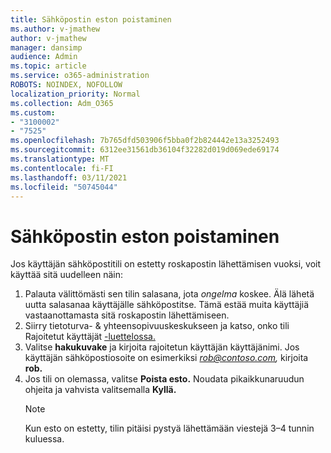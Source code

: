 ```yaml
---
title: Sähköpostin eston poistaminen
ms.author: v-jmathew
author: v-jmathew
manager: dansimp
audience: Admin
ms.topic: article
ms.service: o365-administration
ROBOTS: NOINDEX, NOFOLLOW
localization_priority: Normal
ms.collection: Adm_O365
ms.custom:
- "3100002"
- "7525"
ms.openlocfilehash: 7b765dfd503906f5bba0f2b824442e13a3252493
ms.sourcegitcommit: 6312ee31561db36104f32282d019d069ede69174
ms.translationtype: MT
ms.contentlocale: fi-FI
ms.lasthandoff: 03/11/2021
ms.locfileid: "50745044"
---
```

# <a name="unblock-email"></a>Sähköpostin eston poistaminen

Jos käyttäjän sähköpostitili on estetty roskapostin lähettämisen vuoksi, voit käyttää sitä uudelleen näin:

1. Palauta välittömästi sen tilin salasana, jota *ongelma* koskee. Älä lähetä uutta salasanaa käyttäjälle sähköpostitse. Tämä estää muita käyttäjiä vastaanottamasta sitä roskapostin lähettämiseen.
2. Siirry tietoturva- & yhteensopivuuskeskukseen ja katso, onko tili Rajoitetut käyttäjät [-luettelossa.](https://protection.office.com/#/restrictedusers)
3. Valitse **hakukuvake** ja kirjoita rajoitetun käyttäjän käyttäjänimi. Jos käyttäjän sähköpostiosoite on esimerkiksi *rob@contoso.com,* kirjoita **rob.**
4. Jos tili on olemassa, valitse **Poista esto.** Noudata pikaikkunaruudun ohjeita ja vahvista valitsemalla **Kyllä.**  
    > [!NOTE]
    > Kun esto on estetty, tilin pitäisi pystyä lähettämään viestejä 3–4 tunnin kuluessa.
